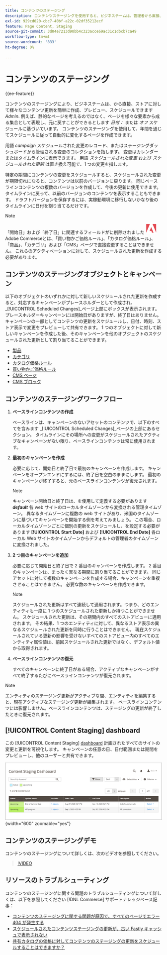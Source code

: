 ```yaml
---
title: コンテンツのステージング
description: コンテンツステージングを使用すると、ビジネスチームは、管理者から直接、ストアに対して様々なコンテンツの更新を簡単に作成、プレビュー、スケジュールできます。
exl-id: 929cd020-cbc7-40bf-a22c-02df35212ecf
feature: Page Content, Staging
source-git-commit: 3d04e7213d90bb4c323acce69ac31c1dbcb7ca49
workflow-type: tm+mt
source-wordcount: '833'
ht-degree: 0%

---
```


# コンテンツのステージング

{{ee-feature}}

コンテンツのステージングにより、ビジネスチームは、から直接、ストアに対して様々なコンテンツ更新を簡単に作成、プレビュー、スケジュールできます _Admin_. 例えば、静的なページを考えるのではなく、ページを様々な要素から成る集合として表現し、元に戻すことができるとします _日付：_ または _オフ_ スケジュールに基づいています。 コンテンツのステージングを使用して、年間を通じてスケジュールに従って自動的に変化するページを作成できます。

用語 _campaign_ スケジュールされた変更のレコード、またはステージングダッシュボードから管理される変更のコレクションを指します。 変更はカレンダーまたはタイムラインに表示できます。 用語 _スケジュールされた変更_ および _スケジュールされた更新_ は置き換え可能で、1 つの変更を指します。

特定の期間にコンテンツの変更をスケジュールすると、スケジュールされた変更が期限切れになると、コンテンツは以前のバージョンに戻ります。 同じベースラインコンテンツの複数のバージョンを作成して、今後の更新に使用できます。 タイムラインに戻って、以前のバージョンのコンテンツを表示することもできます。 ドラフトバージョンを保存するには、実稼動環境に移行しないかなり後のタイムラインに日付を割り当てるだけです。

>[!NOTE]
>
>「開始日」および「終了日」に関連するフィールドがに削除されました ![Adobe Commerce](../assets/adobe-logo.svg) Adobe Commerceとは、「買い物かご価格ルール」、「カタログ価格ルール」、「商品」、「カテゴリ」および「CMS」ページで直接変更することはできません。 これらのアクティベーションに対して、スケジュールされた更新を作成する必要があります。

## コンテンツのステージングオブジェクトとキャンペーン

以下のオブジェクトのいずれかに対して新しいスケジュールされた更新を作成すると、対応するキャンペーンがプレースホルダーとして作成され、 _[!UICONTROL Scheduled Changes]_ページ上部にボックスが表示されます。 プレースホルダーキャンペーンには開始日がありますが、終了日はありません。 キャンペーンの一部としてコンテンツの更新をスケジュールし、日付、時刻、ストア表示で変更をプレビューして共有できます。 1 つのオブジェクトに対して新しいキャンペーンを作成した後、そのキャンペーンを他のオブジェクトのスケジュールされた更新として割り当てることができます。

- [製品](../catalog/product-scheduled-changes.md)
- [カテゴリ](../catalog/category-scheduled-changes.md)
- [カタログ価格ルール](../merchandising-promotions/price-rule-catalog-scheduled-changes.md)
- [買い物かご価格ルール](../merchandising-promotions/price-rule-cart-scheduled-changes.md)
- [CMS ページ](pages-workspace.md#scheduled-changes)
- [CMS ブロック](blocks.md)

## コンテンツのステージングワークフロー

1. **ベースラインコンテンツの作成**

   ベースラインは、キャンペーンのないアセットのコンテンツで、以下のすべてを含みます _[!UICONTROL Scheduled Changes]_ページの上部にあるセクション。 タイムラインにその場所への変更がスケジュールされたアクティブなキャンペーンがない限り、ベースラインコンテンツは常に使用されます。

1. **最初のキャンペーンを作成**

   必要に応じて、開始日と終了日で最初のキャンペーンを作成します。 キャンペーンをオープンエンドにするには、終了日を空白のままにします。 最初のキャンペーンが終了すると、元のベースラインコンテンツが復元されます。

   >[!NOTE]
   >
   >キャンペーン開始日と終了日は、を使用して定義する必要があります **_default_** 各 web サイトのローカルタイムゾーンから変換される管理タイムゾーン。 異なるタイムゾーンに複数の web サイトがあり、米国のタイムゾーンに基づいてキャンペーンを開始する例を考えてみましょう。 この場合、ローカルタイムゾーンごとに個別の更新をスケジュールし、を設定する必要があります **[!UICONTROL Start Date]** および **[!UICONTROL End Date]** 各ローカル Web サイトのタイムゾーンからデフォルトの管理者のタイムゾーンに変換されました。

1. **2 つ目のキャンペーンを追加**

   必要に応じて開始日と終了日で 2 番目のキャンペーンを作成します。 2 番目のキャンペーンは、まったく異なる期間に割り当てることができます。 同じアセットに対して複数のキャンペーンを作成する場合、キャンペーンを重複させることはできません。 必要な数のキャンペーンを作成できます。

   >[!NOTE]
   >
   >スケジュールされた更新はすべて連続して適用されます。つまり、どのエンティティも一度に 1 つのスケジュールされた更新しか持つことができません。 スケジュールされた更新は、その期間内のすべてのストアビューに適用されます。 その結果、1 つのエンティティに対して、異なるストア表示の異なるスケジュールされた更新を同時に行うことはできません。 現在スケジュールされている更新の影響を受けないすべてのストアビュー内のすべてのエンティティ属性値は、前回スケジュールされた更新ではなく、デフォルト値から取得されます。

1. **ベースラインコンテンツの復元**

   すべてのキャンペーンに終了日がある場合、アクティブなキャンペーンがすべて終了するたびにベースラインコンテンツが復元されます。

>[!NOTE]
>
>エンティティのステージング更新がアクティブな間、エンティティを編集すると、現在アクティブなステージング更新が編集されます。 ベースラインコンテンツには影響しません。ベースラインコンテンツは、ステージングの更新が終了したときに復元されます。

## [!UICONTROL Content Staging] dashboard

この [!UICONTROL Content Staging] [dashboard](content-staging-dashboard.md) 計画されたすべてのサイトの変更と更新を可視化します。 キャンペーンの任意の日、日付範囲または期間をプレビューし、他のユーザーと共有できます。

![ステージングダッシュボード](./assets/content-staging-dashboard-grid.png){width="600" zoomable="yes"}

## コンテンツのステージングデモ

コンテンツのステージングについて詳しくは、次のビデオを参照してください。

>[!VIDEO](https://video.tv.adobe.com/v/343784?quality=12)

## リソースのトラブルシューティング

コンテンツのステージングに関する問題のトラブルシューティングについて詳しくは、以下を参照してください [!DNL Commerce] サポートナレッジベース記事：

- [コンテンツのステージングに関する問題が原因で、すべてのページでエラー 404 が発生する](https://experienceleague.adobe.com/docs/commerce-knowledge-base/kb/troubleshooting/site-down-or-unresponsive/error-404-on-all-pages-due-to-content-staging-issue.html)
- [スケジュールされたコンテンツステージングの更新が、古い Fastly キャッシュで表示されない](https://experienceleague.adobe.com/docs/commerce-knowledge-base/kb/troubleshooting/miscellaneous/scheduled-content-staging-updates-not-displayed-with-stale-fastly-cache.html)
- [共有カタログの価格に対してコンテンツのステージングの更新をスケジュールすることはできますか？](https://experienceleague.adobe.com/docs/commerce-knowledge-base/kb/faq/can-i-schedule-content-staging-updates-for-prices-in-a-shared-catalog.html)
